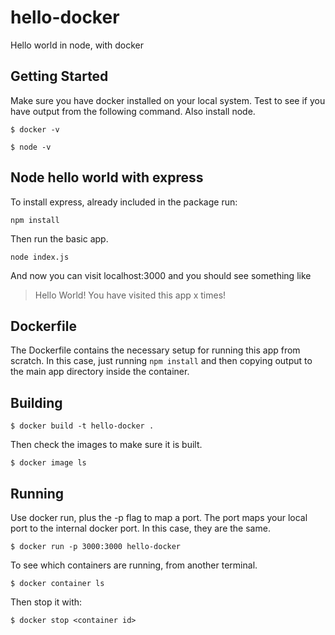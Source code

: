 # hello-docker
Hello world in node, with docker
## Getting Started
Make sure you have docker installed on your local system. Test to see if you have output from the following command. Also install node.
```
$ docker -v
```
```
$ node -v
```
## Node hello world with express
To install express, already included in the package run:
```
npm install
```
Then run the basic app.
```
node index.js
```
And now you can visit localhost:3000 and you should see something like
> Hello World! You have visited this app x times!

## Dockerfile
The Dockerfile contains the necessary setup for running this app from scratch. In this case, just running `npm install` and then copying output to the main app directory inside the container.

## Building
```
$ docker build -t hello-docker .
```
Then check the images to make sure it is built.
```
$ docker image ls
```

## Running
Use docker run, plus the -p flag to map a port. The port maps your local port to the internal docker port. In this case, they are the same.
```
$ docker run -p 3000:3000 hello-docker
```
To see which containers are running, from another terminal.
```
$ docker container ls
```
Then stop it with:
```
$ docker stop <container id>
```
